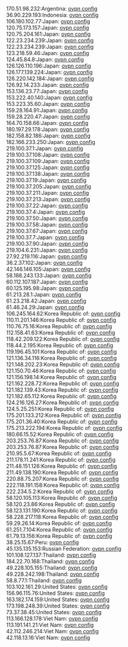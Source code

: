 170.51.98.232:Argentina: [ovpn config](vpn/170_51_98_232.ovpn)  
36.90.229.193:Indonesia: [ovpn config](vpn/36_90_229_193.ovpn)  
106.180.102.77:Japan: [ovpn config](vpn/106_180_102_77.ovpn)  
120.75.173.157:Japan: [ovpn config](vpn/120_75_173_157.ovpn)  
120.75.204.161:Japan: [ovpn config](vpn/120_75_204_161.ovpn)  
122.23.234.239:Japan: [ovpn config](vpn/122_23_234_239.ovpn)  
122.23.234.239:Japan: [ovpn config](vpn/122_23_234_239.ovpn)  
123.218.59.46:Japan: [ovpn config](vpn/123_218_59_46.ovpn)  
124.45.84.8:Japan: [ovpn config](vpn/124_45_84_8.ovpn)  
126.126.110.196:Japan: [ovpn config](vpn/126_126_110_196.ovpn)  
126.177.139.224:Japan: [ovpn config](vpn/126_177_139_224.ovpn)  
126.220.142.184:Japan: [ovpn config](vpn/126_220_142_184.ovpn)  
126.92.14.233:Japan: [ovpn config](vpn/126_92_14_233.ovpn)  
153.136.23.77:Japan: [ovpn config](vpn/153_136_23_77.ovpn)  
153.222.40.140:Japan: [ovpn config](vpn/153_222_40_140.ovpn)  
153.223.35.60:Japan: [ovpn config](vpn/153_223_35_60.ovpn)  
159.28.164.91:Japan: [ovpn config](vpn/159_28_164_91.ovpn)  
159.28.220.47:Japan: [ovpn config](vpn/159_28_220_47.ovpn)  
164.70.158.66:Japan: [ovpn config](vpn/164_70_158_66.ovpn)  
180.197.29.178:Japan: [ovpn config](vpn/180_197_29_178.ovpn)  
182.158.82.186:Japan: [ovpn config](vpn/182_158_82_186.ovpn)  
182.166.233.250:Japan: [ovpn config](vpn/182_166_233_250.ovpn)  
219.100.37.1:Japan: [ovpn config](vpn/219_100_37_1.ovpn)  
219.100.37.108:Japan: [ovpn config](vpn/219_100_37_108.ovpn)  
219.100.37.109:Japan: [ovpn config](vpn/219_100_37_109.ovpn)  
219.100.37.125:Japan: [ovpn config](vpn/219_100_37_125.ovpn)  
219.100.37.138:Japan: [ovpn config](vpn/219_100_37_138.ovpn)  
219.100.37.19:Japan: [ovpn config](vpn/219_100_37_19.ovpn)  
219.100.37.205:Japan: [ovpn config](vpn/219_100_37_205.ovpn)  
219.100.37.211:Japan: [ovpn config](vpn/219_100_37_211.ovpn)  
219.100.37.213:Japan: [ovpn config](vpn/219_100_37_213.ovpn)  
219.100.37.22:Japan: [ovpn config](vpn/219_100_37_22.ovpn)  
219.100.37.4:Japan: [ovpn config](vpn/219_100_37_4.ovpn)  
219.100.37.50:Japan: [ovpn config](vpn/219_100_37_50.ovpn)  
219.100.37.58:Japan: [ovpn config](vpn/219_100_37_58.ovpn)  
219.100.37.67:Japan: [ovpn config](vpn/219_100_37_67.ovpn)  
219.100.37.7:Japan: [ovpn config](vpn/219_100_37_7.ovpn)  
219.100.37.90:Japan: [ovpn config](vpn/219_100_37_90.ovpn)  
219.104.6.231:Japan: [ovpn config](vpn/219_104_6_231.ovpn)  
27.92.219.116:Japan: [ovpn config](vpn/27_92_219_116.ovpn)  
36.2.37.102:Japan: [ovpn config](vpn/36_2_37_102.ovpn)  
42.146.146.105:Japan: [ovpn config](vpn/42_146_146_105.ovpn)  
58.188.243.133:Japan: [ovpn config](vpn/58_188_243_133.ovpn)  
60.112.107.187:Japan: [ovpn config](vpn/60_112_107_187.ovpn)  
60.125.195.98:Japan: [ovpn config](vpn/60_125_195_98.ovpn)  
61.213.28.1:Japan: [ovpn config](vpn/61_213_28_1.ovpn)  
61.23.218.42:Japan: [ovpn config](vpn/61_23_218_42.ovpn)  
61.46.24.29:Japan: [ovpn config](vpn/61_46_24_29.ovpn)  
106.245.164.62:Korea Republic of: [ovpn config](vpn/106_245_164_62.ovpn)  
110.11.201.146:Korea Republic of: [ovpn config](vpn/110_11_201_146.ovpn)  
110.76.75.16:Korea Republic of: [ovpn config](vpn/110_76_75_16.ovpn)  
112.158.41.63:Korea Republic of: [ovpn config](vpn/112_158_41_63.ovpn)  
118.42.209.122:Korea Republic of: [ovpn config](vpn/118_42_209_122.ovpn)  
118.44.2.195:Korea Republic of: [ovpn config](vpn/118_44_2_195.ovpn)  
119.196.45.101:Korea Republic of: [ovpn config](vpn/119_196_45_101.ovpn)  
121.136.34.116:Korea Republic of: [ovpn config](vpn/121_136_34_116.ovpn)  
121.148.202.23:Korea Republic of: [ovpn config](vpn/121_148_202_23.ovpn)  
121.150.70.46:Korea Republic of: [ovpn config](vpn/121_150_70_46.ovpn)  
121.156.198.14:Korea Republic of: [ovpn config](vpn/121_156_198_14.ovpn)  
121.162.228.72:Korea Republic of: [ovpn config](vpn/121_162_228_72.ovpn)  
121.182.139.43:Korea Republic of: [ovpn config](vpn/121_182_139_43.ovpn)  
121.182.65.112:Korea Republic of: [ovpn config](vpn/121_182_65_112.ovpn)  
124.216.126.27:Korea Republic of: [ovpn config](vpn/124_216_126_27.ovpn)  
124.5.25.251:Korea Republic of: [ovpn config](vpn/124_5_25_251.ovpn)  
175.201.133.212:Korea Republic of: [ovpn config](vpn/175_201_133_212.ovpn)  
175.201.36.40:Korea Republic of: [ovpn config](vpn/175_201_36_40.ovpn)  
175.213.222.194:Korea Republic of: [ovpn config](vpn/175_213_222_194.ovpn)  
180.66.15.52:Korea Republic of: [ovpn config](vpn/180_66_15_52.ovpn)  
203.253.76.87:Korea Republic of: [ovpn config](vpn/203_253_76_87.ovpn)  
203.253.76.87:Korea Republic of: [ovpn config](vpn/203_253_76_87.ovpn)  
210.95.5.67:Korea Republic of: [ovpn config](vpn/210_95_5_67.ovpn)  
211.178.11.241:Korea Republic of: [ovpn config](vpn/211_178_11_241.ovpn)  
211.48.151.126:Korea Republic of: [ovpn config](vpn/211_48_151_126.ovpn)  
211.49.138.190:Korea Republic of: [ovpn config](vpn/211_49_138_190.ovpn)  
220.88.75.207:Korea Republic of: [ovpn config](vpn/220_88_75_207.ovpn)  
222.118.191.158:Korea Republic of: [ovpn config](vpn/222_118_191_158.ovpn)  
222.234.5.2:Korea Republic of: [ovpn config](vpn/222_234_5_2.ovpn)  
58.120.105.113:Korea Republic of: [ovpn config](vpn/58_120_105_113.ovpn)  
58.120.23.86:Korea Republic of: [ovpn config](vpn/58_120_23_86.ovpn)  
58.123.131.190:Korea Republic of: [ovpn config](vpn/58_123_131_190.ovpn)  
58.228.217.118:Korea Republic of: [ovpn config](vpn/58_228_217_118.ovpn)  
59.29.26.14:Korea Republic of: [ovpn config](vpn/59_29_26_14.ovpn)  
61.251.7.104:Korea Republic of: [ovpn config](vpn/61_251_7_104.ovpn)  
61.79.13.156:Korea Republic of: [ovpn config](vpn/61_79_13_156.ovpn)  
38.25.15.67:Peru: [ovpn config](vpn/38_25_15_67.ovpn)  
45.135.135.153:Russian Federation: [ovpn config](vpn/45_135_135_153.ovpn)  
101.108.127.137:Thailand: [ovpn config](vpn/101_108_127_137.ovpn)  
184.22.70.168:Thailand: [ovpn config](vpn/184_22_70_168.ovpn)  
49.228.105.155:Thailand: [ovpn config](vpn/49_228_105_155.ovpn)  
49.228.242.198:Thailand: [ovpn config](vpn/49_228_242_198.ovpn)  
58.8.77.1:Thailand: [ovpn config](vpn/58_8_77_1.ovpn)  
103.102.161.29:United States: [ovpn config](vpn/103_102_161_29.ovpn)  
156.96.115.76:United States: [ovpn config](vpn/156_96_115_76.ovpn)  
163.182.174.159:United States: [ovpn config](vpn/163_182_174_159.ovpn)  
173.198.248.39:United States: [ovpn config](vpn/173_198_248_39.ovpn)  
73.37.38.45:United States: [ovpn config](vpn/73_37_38_45.ovpn)  
113.166.128.178:Viet Nam: [ovpn config](vpn/113_166_128_178.ovpn)  
113.191.141.21:Viet Nam: [ovpn config](vpn/113_191_141_21.ovpn)  
42.112.246.214:Viet Nam: [ovpn config](vpn/42_112_246_214.ovpn)  
42.118.13.16:Viet Nam: [ovpn config](vpn/42_118_13_16.ovpn)  
